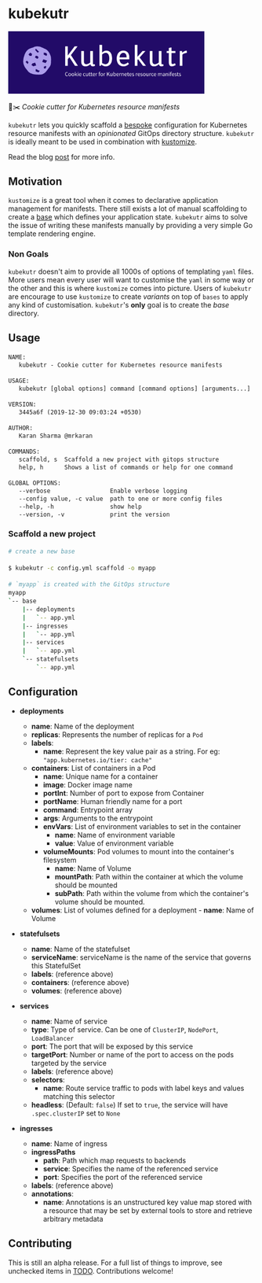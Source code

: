 # kubekutr

<img src="logo.png" alt="drawing" width="400"/>
<!-- ![](logo.png) -->

🍪✂️ _Cookie cutter for Kubernetes resource manifests_

`kubekutr` lets you quickly scaffold a [bespoke](https://github.com/kubernetes-sigs/kustomize/blob/master/docs/glossary.md#bespoke-configuration) configuration for Kubernetes resource manifests with an _opinionated_ GitOps directory structure. `kubekutr` is ideally meant to be used in combination with [kustomize](https://github.com/kubernetes-sigs/kustomize). 

Read the blog [post](https://mrkaran.dev/posts/introducing-kubekutr/) for more info. 

## Motivation

`kustomize` is a great tool when it comes to declarative application management for manifests. There still exists a lot of manual scaffolding to create a [base](https://github.com/kubernetes-sigs/kustomize/blob/master/docs/glossary.md#base) which defines your application state. `kubekutr` aims to solve the issue of writing these manifests manually by providing a very simple Go template rendering engine. 

### Non Goals

`kubekutr` doesn't aim to provide all 1000s of options of templating `yaml` files. More users mean every user will want to customise the `yaml` in some way or the other and this is where `kustomize` comes into picture. Users of `kubekutr` are encourage to use `kustomize` to create _variants_ on top of `bases` to apply any kind of customisation. `kubekutr`'s **only** goal is to create the _base_ directory.

## Usage

```
NAME:
   kubekutr - Cookie cutter for Kubernetes resource manifests

USAGE:
   kubekutr [global options] command [command options] [arguments...]

VERSION:
   3445a6f (2019-12-30 09:03:24 +0530)

AUTHOR:
   Karan Sharma @mrkaran

COMMANDS:
   scaffold, s  Scaffold a new project with gitops structure
   help, h      Shows a list of commands or help for one command

GLOBAL OPTIONS:
   --verbose                 Enable verbose logging
   --config value, -c value  path to one or more config files
   --help, -h                show help
   --version, -v             print the version
```

### Scaffold a new project

```bash
# create a new base

$ kubekutr -c config.yml scaffold -o myapp

# `myapp` is created with the GitOps structure
myapp
`-- base
    |-- deployments
    |   `-- app.yml
    |-- ingresses
    |   `-- app.yml
    |-- services
    |   `-- app.yml
    `-- statefulsets
        `-- app.yml
```

## Configuration

-   **deployments**

    -   **name**: Name of the deployment
    -   **replicas**: Represents the number of replicas for a `Pod`
    -   **labels**:
        - **name**: Represent the key value pair as a string. For eg: `"app.kubernetes.io/tier: cache"`
    -   **containers**: List of containers in a Pod
        - **name**: Unique name for a container
        - **image**: Docker image name
        - **portInt**: Number of port to expose from Container
        - **portName**: Human friendly name for a port
        - **command**: Entrypoint array
        - **args**: Arguments to the entrypoint
        - **envVars**: List of environment variables to set in the container
            - **name**: Name of environment variable
            - **value**: Value of environment variable
        - **volumeMounts**: Pod volumes to mount into the container's filesystem
            - **name**: Name of Volume
            - **mountPath**: Path within the container at which the volume should be mounted
            - **subPath**: Path within the volume from which the container's volume should be mounted.
    -   **volumes**: List of volumes defined for a deployment
            - **name**: Name of Volume

-   **statefulsets**

    -   **name**: Name of the statefulset
    -   **serviceName**: serviceName is the name of the service that governs this StatefulSet
    -   **labels**: (reference above)
    -   **containers**: (reference above)
    -   **volumes**: (reference above)

-   **services**

    -   **name**: Name of service
    -   **type**: Type of service. Can be one of `ClusterIP`, `NodePort`, `LoadBalancer`
    -   **port**: The port that will be exposed by this service
    -   **targetPort**: Number or name of the port to access on the pods targeted by the service
    -   **labels**: (reference above)
    -   **selectors**:
        - **name**:  Route service traffic to pods with label keys and values matching this selector
    -   **headless**: (Default: `false`) If set to `true`, the service will have `.spec.clusterIP` set to `None`

-   **ingresses**

    -   **name**: Name of ingress
    -   **ingressPaths**
        -   **path**: Path which map requests to backends
        -   **service**: Specifies the name of the referenced service
        -   **port**: Specifies the port of the referenced service
    -   **labels**: (reference above)
    -   **annotations**:
        - **name**:  Annotations is an unstructured key value map stored with a resource that may be set by external tools to store and retrieve arbitrary metadata

## Contributing

This is still an alpha release. For a full list of things to improve, see unchecked items in [TODO](TODO.md).
Contributions welcome!
